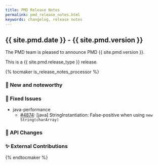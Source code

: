 ```yaml
---
title: PMD Release Notes
permalink: pmd_release_notes.html
keywords: changelog, release notes
---
```


## {{ site.pmd.date }} - {{ site.pmd.version }}

The PMD team is pleased to announce PMD {{ site.pmd.version }}.

This is a {{ site.pmd.release_type }} release.

{% tocmaker is_release_notes_processor %}

### 🚀 New and noteworthy

### 🐛 Fixed Issues
* java-performance
  * [#4874](https://github.com/pmd/pmd/issues/4874): \[java] StringInstantiation: False-positive when using `new String(charArray)`

### 🚨 API Changes

### ✨ External Contributions

{% endtocmaker %}

